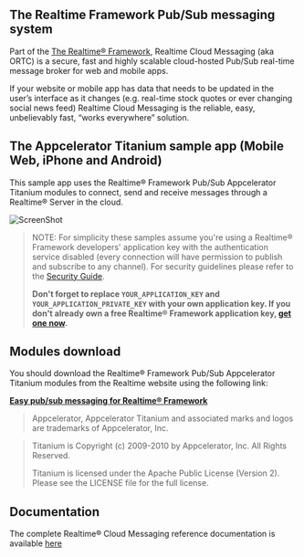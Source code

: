 ## The Realtime Framework Pub/Sub messaging system
Part of the [The Realtime® Framework](http://framework.realtime.co), Realtime Cloud Messaging (aka ORTC) is a secure, fast and highly scalable cloud-hosted Pub/Sub real-time message broker for web and mobile apps.

If your website or mobile app has data that needs to be updated in the user’s interface as it changes (e.g. real-time stock quotes or ever changing social news feed) Realtime Cloud Messaging is the reliable, easy, unbelievably fast, “works everywhere” solution.


## The Appcelerator Titanium sample app (Mobile Web, iPhone and Android)
This sample app uses the Realtime® Framework Pub/Sub Appcelerator Titanium modules to connect, send and receive messages through a Realtime® Server in the cloud.

![ScreenShot](http://messaging-public.realtime.co/screenshots/2.1.0/titanium/screenshoot_titanium.png)

> NOTE: For simplicity these samples assume you're using a Realtime® Framework developers' application key with the authentication service disabled (every connection will have permission to publish and subscribe to any channel). For security guidelines please refer to the [Security Guide](http://messaging-public.realtime.co/documentation/starting-guide/security.html). 
> 
> **Don't forget to replace `YOUR_APPLICATION_KEY` and `YOUR_APPLICATION_PRIVATE_KEY` with your own application key. If you don't already own a free Realtime® Framework application key, [get one now](https://accounts.realtime.co/signup/).**


## Modules download
You should download the Realtime® Framework Pub/Sub Appcelerator Titanium modules from the Realtime website using the following link:

[**Easy pub/sub messaging for Realtime® Framework**](http://messaging-public.realtime.co/api/download/titanium/realtime-messaging-titanium-modules.zip)

>Appcelerator, Appcelerator Titanium and associated marks and logos are 
trademarks of Appcelerator, Inc.
 
>Titanium is Copyright (c) 2009-2010 by Appcelerator, Inc. All Rights Reserved.
>
>Titanium is licensed under the Apache Public License (Version 2). Please
see the LICENSE file for the full license.

## Documentation
The complete Realtime® Cloud Messaging reference documentation is available [here](http://framework.realtime.co/messaging/#documentation)